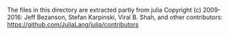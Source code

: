 The files in this directory are extracted partly from julia
Copyright (c) 2009-2016: Jeff Bezanson, Stefan Karpinski, Viral B. Shah, and other contributors:
https://github.com/JuliaLang/julia/contributors
